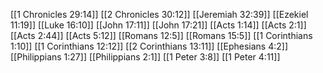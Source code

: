 [[1 Chronicles 29:14]]
[[2 Chronicles 30:12]]
[[Jeremiah 32:39]]
[[Ezekiel 11:19]]
[[Luke 16:10]]
[[John 17:11]]
[[John 17:21]]
[[Acts 1:14]]
[[Acts 2:1]]
[[Acts 2:44]]
[[Acts 5:12]]
[[Romans 12:5]]
[[Romans 15:5]]
[[1 Corinthians 1:10]]
[[1 Corinthians 12:12]]
[[2 Corinthians 13:11]]
[[Ephesians 4:2]]
[[Philippians 1:27]]
[[Philippians 2:1]]
[[1 Peter 3:8]]
[[1 Peter 4:11]]
